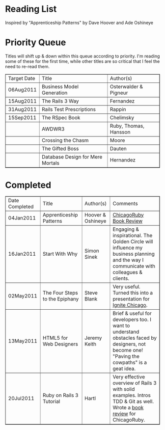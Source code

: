 Reading List
==

Inspired by "Apprenticeship Patterns" by Dave Hoover and Ade Oshineye


Priority Queue
==

Titles will shift up & down within this queue according to priority. I'm reading some of these for the first time, while other titles are so critical that I feel the need to re-read them.

<table border = "1">
	<tr>
		<td>Target Date</td>
		<td>Title</td>
		<td>Author(s)</td>
	</tr>
<tr>
		<td>06Aug2011</td>
		<td>Business Model Generation</td>
		<td>Osterwalder & Pigneur</td>
	</tr>
	<tr>
		<td>15Aug2011</td>
		<td>The Rails 3 Way</td>
		<td>Fernandez</td>
	</tr>
	<tr>
		<td>31Aug2011</td>
		<td>Rails Test Prescriptions</td>
		<td>Rappin</td>
	</tr>
	<tr>
		<td>15Sep2011</td>
		<td>The RSpec Book</td>
		<td>Chelimsky</td>
	</tr>
	<tr>
		<td>&nbsp;</td>
		<td>AWDWR3</td>
		<td>Ruby, Thomas, Hansson</td>
	</tr>
	<tr>
		<td>&nbsp;</td>
		<td>Crossing the Chasm</td>
		<td>Moore</td>
	</tr>
	<tr>
		<td>&nbsp;</td>
		<td>The Gifted Boss</td>
		<td>Dauten</td>
	</tr>
	<tr>
		<td>&nbsp;</td>
		<td>Database Design for Mere Mortals</td>
		<td>Hernandez</td>
	</tr>
</table>





Completed
==

<table border = "1">
	<tr>
		<td>Date Completed</td>
		<td>Title</td>
		<td>Author(s)</td>		
		<td>Comments</td>
	</tr>
	<tr>
		<td>04Jan2011</td>
		<td>Apprenticeship Patterns</td>
		<td>Hoover & Oshineye</td>
		<td><a href="http://chicagoruby.org/book-reviews/2011/01/04/apprenticeship-patterns/">ChicagoRuby Book Review</a></td>
	</tr>
	<tr>
		<td>16Jan2011</td>
		<td>Start With Why</td>
		<td>Simon Sinek</td>
		<td>Engaging & inspirational. The Golden Circle will influence my business planning and the way I communicate with colleagues & clients.</td>
	</tr>
	<tr>
		<td>02May2011</td>
		<td>The Four Steps to the Epiphany</td>
		<td>Steve Blank</td>
		<td>Very useful. Turned this into a presentation for <a href="http://www.wisdomgroup.com/blog/four_steps_five_minutes/">Ignite Chicago</a>.</td>
	</tr>
	<tr>
		<td>13May2011</td>
		<td>HTML5 for Web Designers</td>
		<td>Jeremy Keith</td>
		<td>Brief & useful for developers too. I want to understand obstacles faced by designers, not become one! "Paving the cowpaths" is a geat idea.</td>
  </tr>
	<tr>
		<td>20Jul2011</td>
		<td>Ruby on Rails 3 Tutorial</td>
		<td>Hartl</td>
    <td>Very effective overview of Rails 3 with solid examples. Intros
TDD & Git as well. Wrote a <a href="http://chicagoruby.org">book
review</a> for ChicagoRuby.
	</tr>
	</table>


